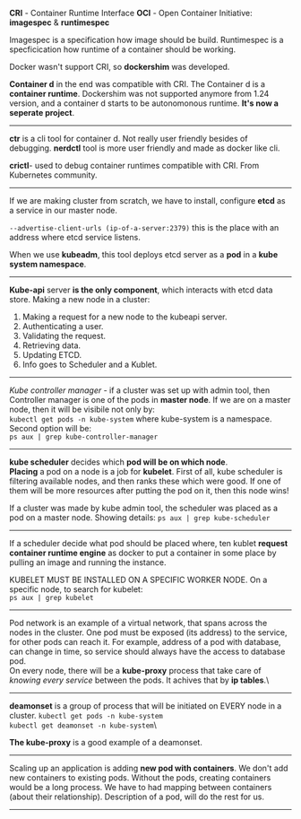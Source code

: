 **CRI** - Container Runtime Interface 
**OCI** - Open Container Initiative: **imagespec** & **runtimespec**

Imagespec is a specification how image should be build.
Runtimespec is a specficication how runtime of a container should be working.

Docker wasn't support CRI, so **dockershim** was developed.

**Container d** in the end was compatible with CRI. The Container d is a **container runtime**.
Dockershim was not supported anymore from 1.24 version, and a container d starts to be autonomonous runtime. **It's now a seperate project**.

-----
**ctr** is a cli tool for container d. Not really user friendly besides of debugging.
**nerdctl** tool is more user friendly and made as docker like cli. 

**crictl**- used to debug container runtimes compatible with CRI. From Kubernetes community.

-----

 If we are making cluster from scratch, we have to install, configure **etcd** as a service in our master node.    

`--advertise-client-urls (ip-of-a-server:2379)` this is the place with an address where etcd service listens. 

When we use **kubeadm**, this tool deploys etcd server as a **pod** in a **kube system namespace**.

-------
**Kube-api** server **is the only component**, which interacts with etcd data store.
Making a new node in a cluster:
1. Making a request for a new node to the kubeapi server. 
2. Authenticating a user.
3. Validating the request.
4. Retrieving data.
5. Updating ETCD.
6. Info goes to Scheduler and a Kublet.

--------
*Kube controller manager* - if a cluster was set up with admin tool, then Controller manager is one of the pods in **master node**.
If we are on a master node, then it will be visibile not only by:\
`kubectl get pods -n kube-system` where kube-system is a namespace. 
Second option will be: \
`ps aux | grep kube-controller-manager`

----
**kube scheduler** decides which **pod will be on which node**.\
**Placing** a pod on a node is a job for **kubelet**.
First of all, kube scheduler is filtering available nodes, and then ranks these which were good. If one of them will be more resources after putting the pod on it, then this node wins!

If a cluster was made by kube admin tool, the scheduler was placed as a pod on a master node. 
Showing details:
`ps aux | grep kube-scheduler`

-----
 
If a scheduler decide what pod should be placed where, ten kublet **request container runtime engine** as docker to put a container in some place by pulling an image and running the instance. 

KUBELET MUST BE INSTALLED ON A SPECIFIC WORKER NODE.
On a specific node, to search for kubelet:\
`ps aux | grep kubelet`

------

Pod network is an example of a virtual network, that spans across the nodes in the cluster. One pod must be exposed (its address) to the service, for other pods can reach it. For example, address of a pod with database, can change in time, so service should always have the access to database pod.\
On every node, there will be a **kube-proxy** process that take care of *knowing every service* between the pods. It achives that by **ip tables**.\

-----
**deamonset** is a group of process that will be initiated on EVERY node in a cluster. 
`kubectl get pods -n kube-system`\
`kubectl get deamonset -n kube-system`\

**The kube-proxy** is a good example of a deamonset.

-----
Scaling up an application is adding **new pod with containers**. We don't add new containers to existing pods.
Without the pods, creating containers would be a long process. We have to had mapping between containers (about their relationship).
Description of a pod, will do the rest for us.

-----
